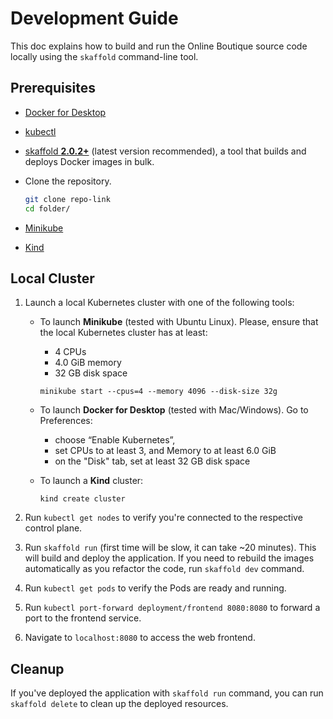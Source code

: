 # Development Guide 

This doc explains how to build and run the Online Boutique source code locally using the `skaffold` command-line tool.  

## Prerequisites

- [Docker for Desktop](https://www.docker.com/products/docker-desktop)
- [kubectl](https://kubernetes.io/docs/tasks/tools/) 
- [skaffold **2.0.2+**](https://skaffold.dev/docs/install/) (latest version recommended), a tool that builds and deploys Docker images in bulk. 
- Clone the repository.
    ```sh
    git clone repo-link
    cd folder/
    ```

- [Minikube](https://minikube.sigs.k8s.io/docs/start/) 
- [Kind](https://kind.sigs.k8s.io/) 


## Local Cluster 

1. Launch a local Kubernetes cluster with one of the following tools:

    - To launch **Minikube** (tested with Ubuntu Linux). Please, ensure that the
       local Kubernetes cluster has at least:
        - 4 CPUs
        - 4.0 GiB memory
        - 32 GB disk space

      ```shell
      minikube start --cpus=4 --memory 4096 --disk-size 32g
      ```

    - To launch **Docker for Desktop** (tested with Mac/Windows). Go to Preferences:
        - choose “Enable Kubernetes”,
        - set CPUs to at least 3, and Memory to at least 6.0 GiB
        - on the "Disk" tab, set at least 32 GB disk space

    - To launch a **Kind** cluster:

      ```shell
      kind create cluster
      ```

2. Run `kubectl get nodes` to verify you're connected to the respective control plane.

3. Run `skaffold run` (first time will be slow, it can take ~20 minutes).
   This will build and deploy the application. If you need to rebuild the images
   automatically as you refactor the code, run `skaffold dev` command.

4. Run `kubectl get pods` to verify the Pods are ready and running.

5. Run `kubectl port-forward deployment/frontend 8080:8080` to forward a port to the frontend service.

6. Navigate to `localhost:8080` to access the web frontend.


## Cleanup

If you've deployed the application with `skaffold run` command, you can run
`skaffold delete` to clean up the deployed resources.
